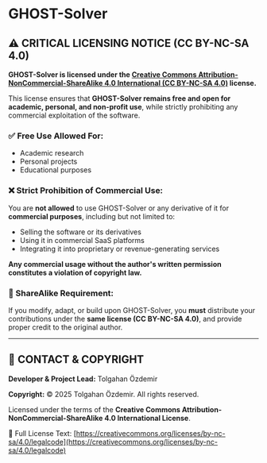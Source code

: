 # GHOST-Solver

## ⚠️ CRITICAL LICENSING NOTICE (CC BY-NC-SA 4.0)

**GHOST-Solver is licensed under the [Creative Commons Attribution-NonCommercial-ShareAlike 4.0 International (CC BY-NC-SA 4.0)](https://creativecommons.org/licenses/by-nc-sa/4.0/) license.**

This license ensures that **GHOST-Solver remains free and open for academic, personal, and non-profit use**, while strictly prohibiting any commercial exploitation of the software.

### ✅ Free Use Allowed For:
- Academic research
- Personal projects
- Educational purposes


### ❌ Strict Prohibition of Commercial Use:
You are **not allowed** to use GHOST-Solver or any derivative of it for **commercial purposes**, including but not limited to:
- Selling the software or its derivatives
- Using it in commercial SaaS platforms
- Integrating it into proprietary or revenue-generating services

**Any commercial usage without the author's written permission constitutes a violation of copyright law.**

### 🔁 ShareAlike Requirement:
If you modify, adapt, or build upon GHOST-Solver, you **must** distribute your contributions under the **same license (CC BY-NC-SA 4.0)**, and provide proper credit to the original author.

---

## 📧 CONTACT & COPYRIGHT

**Developer & Project Lead:** Tolgahan Özdemir  
 
**Copyright:** © 2025 Tolgahan Özdemir. All rights reserved.

Licensed under the terms of the **Creative Commons Attribution-NonCommercial-ShareAlike 4.0 International License**.

🔗 Full License Text: [https://creativecommons.org/licenses/by-nc-sa/4.0/legalcode](https://creativecommons.org/licenses/by-nc-sa/4.0/legalcode)
